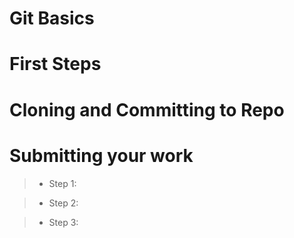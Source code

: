 # Git Basics

# First Steps




# Cloning and Committing to Repo




# Submitting your work
>* Step 1:

>* Step 2:

>* Step 3:
